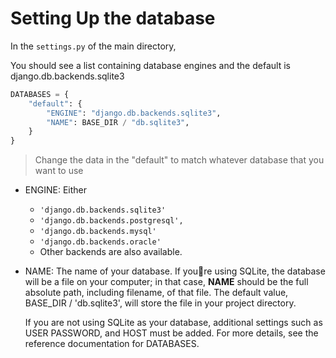 # Setting Up the database

In the `settings.py` of the main directory,

You should see a list containing database engines and the default is
django.db.backends.sqlite3

```py
DATABASES = {
    "default": {
        "ENGINE": "django.db.backends.sqlite3",
        "NAME": BASE_DIR / "db.sqlite3",
    }
}
```

> Change the data in the "default" to match whatever database that you want to
> use

- ENGINE: Either

  - `'django.db.backends.sqlite3'`
  - `'django.db.backends.postgresql',`
  - `'django.db.backends.mysql'`
  - `'django.db.backends.oracle'`
  - Other backends are also available.

- NAME: The name of your database. If you􀁮re using SQLite, the database will be
  a file on your computer; in that case, **NAME** should be the full absolute
  path, including filename, of that file. The default value, BASE_DIR /
  'db.sqlite3', will store the file in your project directory.

  If you are not using SQLite as your database, additional settings such as USER
  PASSWORD, and HOST must be added. For more details, see the reference
  documentation for DATABASES.
